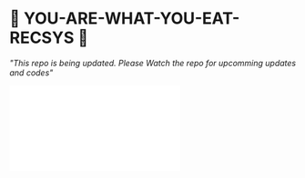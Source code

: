# 🤗 YOU-ARE-WHAT-YOU-EAT-RECSYS 🤗 

*"This repo is being updated. Please Watch the repo for upcomming updates and codes"*

![System Architecture](/image/architechture.drawio.pdf)
